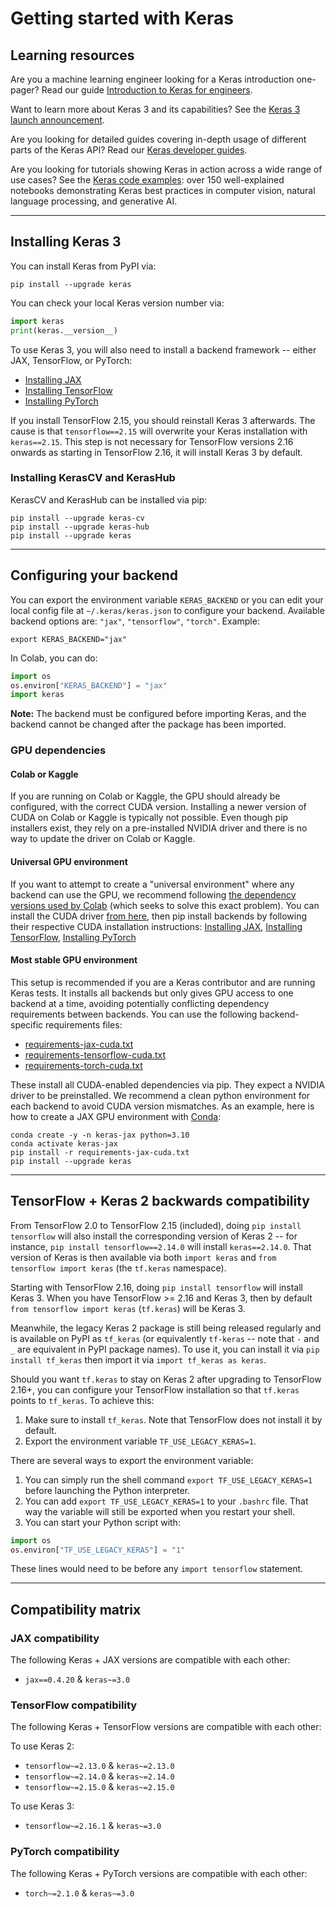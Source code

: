 # Getting started with Keras

## Learning resources

Are you a machine learning engineer looking for a Keras introduction one-pager?
Read our guide [Introduction to Keras for engineers](/getting_started/intro_to_keras_for_engineers/).

Want to learn more about Keras 3 and its capabilities? See the [Keras 3 launch announcement](/keras_3/).

Are you looking for detailed guides covering in-depth usage of different parts of the Keras API?
Read our [Keras developer guides](/guides/).

Are you looking for tutorials showing Keras in action across a wide range of use cases?
See the [Keras code examples](/examples/): over 150 well-explained notebooks demonstrating Keras best practices
in computer vision, natural language processing, and generative AI.

---

## Installing Keras 3
 
You can install Keras from PyPI via:

```
pip install --upgrade keras
```

You can check your local Keras version number via:

```python
import keras
print(keras.__version__)
```

To use Keras 3, you will also need to install a backend framework -- either JAX, TensorFlow, or PyTorch:

- [Installing JAX](https://jax.readthedocs.io/en/latest/installation.html)
- [Installing TensorFlow](https://www.tensorflow.org/install)
- [Installing PyTorch](https://pytorch.org/get-started/locally/)

If you install TensorFlow 2.15, you should reinstall Keras 3 afterwards. The cause is that `tensorflow==2.15` will overwrite your Keras installation with `keras==2.15`.
This step is not necessary for TensorFlow versions 2.16 onwards as starting in TensorFlow 2.16, it will install Keras 3 by default.

### Installing KerasCV and KerasHub

KerasCV and KerasHub can be installed via pip:

```
pip install --upgrade keras-cv
pip install --upgrade keras-hub
pip install --upgrade keras
```

---

## Configuring your backend

You can export the environment variable `KERAS_BACKEND`
or you can edit your local config file at `~/.keras/keras.json` to configure your backend.
Available backend options are: `"jax"`, `"tensorflow"`, `"torch"`. Example:

```
export KERAS_BACKEND="jax"
```

In Colab, you can do:

```python
import os
os.environ["KERAS_BACKEND"] = "jax"
import keras
```

**Note:** The backend must be configured before importing Keras, and the backend cannot be changed after the package has been imported.


### GPU dependencies

#### Colab or Kaggle
If you are running on Colab or Kaggle, the GPU should already be configured, with the correct CUDA version. 
Installing a newer version of CUDA on Colab or Kaggle is typically not possible. Even though pip installers exist,
they rely on a pre-installed NVIDIA driver and there is no way to update the driver on Colab or Kaggle.

#### Universal GPU environment

If you want to attempt to create a "universal environment" where any backend can use the GPU, we recommend following
[the dependency versions used by Colab](https://colab.sandbox.google.com/drive/13cpd3wCwEHpsmypY9o6XB6rXgBm5oSxu)
(which seeks to solve this exact problem). You can install the CUDA driver [from here](https://developer.nvidia.com/cuda-downloads),
then pip install backends by following their respective CUDA installation instructions:
[Installing JAX](https://jax.readthedocs.io/en/latest/installation.html),
[Installing TensorFlow](https://www.tensorflow.org/install),
[Installing PyTorch](https://pytorch.org/get-started/locally/)

#### Most stable GPU environment

This setup is recommended  if you are a Keras contributor and are running Keras tests. It installs all backends but only
gives GPU access to one backend at a time, avoiding potentially conflicting dependency requirements between backends.
You can use the following backend-specific requirements files:

- [requirements-jax-cuda.txt](https://github.com/keras-team/keras/blob/master/requirements-jax-cuda.txt)
- [requirements-tensorflow-cuda.txt](https://github.com/keras-team/keras/blob/master/requirements-tensorflow-cuda.txt)
- [requirements-torch-cuda.txt](https://github.com/keras-team/keras/blob/master/requirements-torch-cuda.txt)

These install all CUDA-enabled dependencies via pip. They expect a NVIDIA driver to be preinstalled.
We recommend a clean python environment for each backend to avoid CUDA version mismatches.
As an example, here is how to create a JAX GPU environment with [Conda](https://docs.conda.io/en/latest/):

```
conda create -y -n keras-jax python=3.10
conda activate keras-jax
pip install -r requirements-jax-cuda.txt
pip install --upgrade keras
```
---

## TensorFlow + Keras 2 backwards compatibility

From TensorFlow 2.0 to TensorFlow 2.15 (included), doing `pip install tensorflow` will also
install the corresponding version of Keras 2 -- for instance, `pip install tensorflow==2.14.0` will
install `keras==2.14.0`. That version of Keras is then available via both `import keras` and `from tensorflow import keras`
(the `tf.keras` namespace).

Starting with TensorFlow 2.16, doing `pip install tensorflow` will install Keras 3. When you have TensorFlow >= 2.16
and Keras 3, then by default `from tensorflow import keras` (`tf.keras`) will be Keras 3.

Meanwhile, the legacy Keras 2 package is still being released regularly and is available on PyPI as `tf_keras`
(or equivalently `tf-keras` -- note that `-` and `_` are equivalent in PyPI package names).
To use it, you can install it via `pip install tf_keras` then import it via `import tf_keras as keras`.

Should you want `tf.keras` to stay on Keras 2 after upgrading to TensorFlow 2.16+, you can configure your TensorFlow installation
so that `tf.keras` points to `tf_keras`. To achieve this:

1. Make sure to install `tf_keras`. Note that TensorFlow does not install it by default.
2. Export the environment variable `TF_USE_LEGACY_KERAS=1`.

There are several ways to export the environment variable:

1. You can simply run the shell command `export TF_USE_LEGACY_KERAS=1` before launching the Python interpreter.
2. You can add `export TF_USE_LEGACY_KERAS=1` to your `.bashrc` file. That way the variable will still be exported when you restart your shell.
3. You can start your Python script with:

```python
import os
os.environ["TF_USE_LEGACY_KERAS"] = "1"
```

These lines would need to be before any `import tensorflow` statement.

---

## Compatibility matrix

### JAX compatibility

The following Keras + JAX versions are compatible with each other:

- `jax==0.4.20` & `keras~=3.0`

### TensorFlow compatibility

The following Keras + TensorFlow versions are compatible with each other:

To use Keras 2:

- `tensorflow~=2.13.0` & `keras~=2.13.0`
- `tensorflow~=2.14.0` & `keras~=2.14.0`
- `tensorflow~=2.15.0` & `keras~=2.15.0`

To use Keras 3:

- `tensorflow~=2.16.1` & `keras~=3.0`

### PyTorch compatibility

The following Keras + PyTorch versions are compatible with each other:

- `torch~=2.1.0` & `keras~=3.0`

